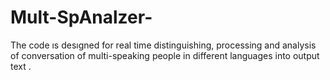 # Mult-SpAnalzer-
The code ıs desıgned for real time distinguishing, processing and analysis of conversation of multi-speaking people in different languages into output text . 
